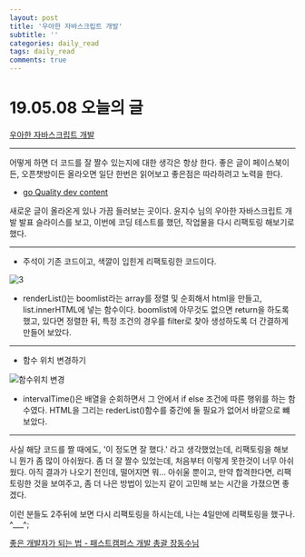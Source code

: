 ```yaml
---
layout: post
title: '우아한 자바스크립트 개발'
subtitle: ''
categories: daily_read
tags: daily_read
comments: true
---
```


# 19.05.08 오늘의 글


[우아한 자바스크립트 개발](https://speakerdeck.com/nigayo/uahan-jabaseukeuribteu-gaebal)

---

어떻게 하면 더 코드를 잘 짤수 있는지에 대한 생각은 항상 한다. 좋은 글이 페이스북이든, 오픈챗방이든 올라오면 일단 한번은 읽어보고 좋은점은 따라하려고 노력을 한다.

- [go Quality dev content](https://github.com/Integerous/goQuality-dev-contents)

새로운 글이 올라온게 있나 가끔 들러보는 곳이다. 윤지수 님의 우아한 자바스크립트 개발 발표 슬라이스를 보고, 이번에 코딩 테스트를 했던, 작업물을 다시 리팩토링 해보기로 했다. 


---

- 주석이 기존 코드이고, 색깔이 입힌게 리팩토링한 코드이다.


![3](https://user-images.githubusercontent.com/34129711/57351697-d3479a00-719d-11e9-9617-81385290aaf5.png)

- renderList()는 boomlist라는 array를 정렬 및 순회해서 html을 만들고, list.innerHTML에 넣는 함수이다. 
boomlist에 아무것도 없으면 return을 하도록 했고, 있다면 정렬한 뒤, 특정 조건의 경우를 filter로 찾아 생성하도록 더 간결하게 만들어 보았다.

---

- 함수 위치 변경하기

![함수위치 변경](https://user-images.githubusercontent.com/34129711/57420318-ef9d1280-7241-11e9-82d2-c50e93b631f7.png)

- intervalTime()은 배열을 순회하면서 그 안에서 if else 조건에 따른 행위를 하는 함수였다. HTML을 그리는 rederList()함수를 중간에 둘 필요가 없어서 바깥으로 뺴 보았다.

--- 

사실 해당 코드를 짤 때에도, '이 정도면 잘 했다.' 라고 생각했었는데, 리팩토링을 해보니 뭔가 좀 많이 아쉬웠다. 좀 더 잘 짤수 있었는데, 처음부터 이렇게 못한것이 너무 아쉬웠다.
아직 결과가 나오기 전인데, 떨어지면 뭐... 아쉬울 뿐이고, 만약 합격한다면, 리팩토링한 것을 보여주고, 좀 더 나은 방법이 있는지 같이 고민해 보는 시간을 가졌으면 좋겠다.


이런 분들도 2주뒤에 보면 다시 리팩토링을 하시는데, 나는 4일만에 리팩토링을 했구나. ^___^;

[좋은 개발자가 되는 법 - 패스트캠퍼스 개발 총괄 장동수님](https://www.facebook.com/306660186475656/posts/549447715530234/)


